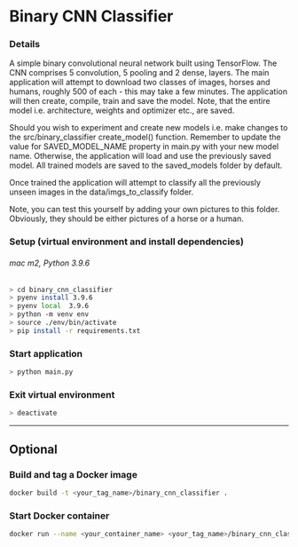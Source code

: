 # Binary CNN Classifier

### Details
A simple binary convolutional neural network built using TensorFlow.
The CNN comprises 5 convolution, 5 pooling and 2 dense, layers.
The main application will attempt to download two classes of images,
horses and humans, roughly 500 of each - this may take a few minutes.
The application will then create, compile, train and save the model.
Note, that the entire model i.e. architecture, weights and optimizer
etc., are saved. 

Should you wish to experiment and create new models i.e. make changes to 
the src/binary_classifier create_model() function. Remember to update the
value for SAVED_MODEL_NAME property in main.py with your new model name.
Otherwise, the application will load and use the previously saved model.
All trained models are saved to the saved_models folder by default.

Once trained the application will attempt to classify all the previously 
unseen images in the data/imgs_to_classify folder.

Note, you can test this yourself by adding your own pictures to this folder.
Obviously, they should be either pictures of a horse or a human.

### Setup (virtual environment and install dependencies) 
###### mac m2, Python 3.9.6
```bash
> cd binary_cnn_classifier
> pyenv install 3.9.6
> pyenv local  3.9.6
> python -m venv env
> source ./env/bin/activate
> pip install -r requirements.txt
```

### Start application

```bash
> python main.py
```

### Exit virtual environment 

```bash
> deactivate
```
___


## Optional

### Build and tag a Docker image
```bash
docker build -t <your_tag_name>/binary_cnn_classifier .
```

### Start Docker container
```bash
docker run --name <your_container_name> <your_tag_name>/binary_cnn_classifier
```

